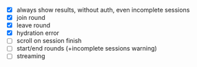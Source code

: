 - [x] always show results, without auth, even incomplete sessions
- [x] join round
- [x] leave round
- [x] hydration error
- [ ] scroll on session finish
- [ ] start/end rounds (+incomplete sessions warning)
- [ ] streaming
